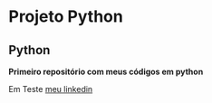 # Projeto Python
## Python
 **Primeiro repositório com meus códigos em python**
 
 Em Teste
 [meu linkedin](https://www.linkedin.com/in/fabiano-martini-58788723b/)

 


